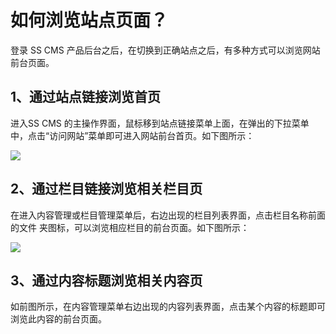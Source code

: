 # 如何浏览站点页面？

登录 SS CMS 产品后台之后，在切换到正确站点之后，有多种方式可以浏览网站前台页面。

## 1、通过站点链接浏览首页

进入SS CMS 的主操作界面，鼠标移到站点链接菜单上面，在弹出的下拉菜单中，点击“访问网站”菜单即可进入网站前台首页。如下图所示：

![](/assets/222.jpg)
 
## 2、通过栏目链接浏览相关栏目页

在进入内容管理或栏目管理菜单后，右边出现的栏目列表界面，点击栏目名称前面的文件 夹图标，可以浏览相应栏目的前台页面。如下图所示：

![](/assets/223.jpg)

## 3、通过内容标题浏览相关内容页

如前图所示，在内容管理菜单右边出现的内容列表界面，点击某个内容的标题即可浏览此内容的前台页面。

